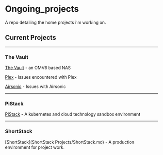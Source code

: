 # Ongoing_projects
A repo detailing the home projects i'm working on.

## Current Projects

---
### The Vault

[The Vault](Vault/OpenMediaVault6.md) - an OMV6 based NAS

[Plex](Vault/Plex.md) - Issues encountered with Plex

[Airsonic](Vault/Airsonic.md) - Issues with Airsonic

---
### PiStack

[PiStack](PiStack_Project/PiStack.md) - A kubernetes and cloud technology sandbox environment

---
### ShortStack

[ShortStack](ShortStack Projects/ShortStack.md) - A production environment for project work.
